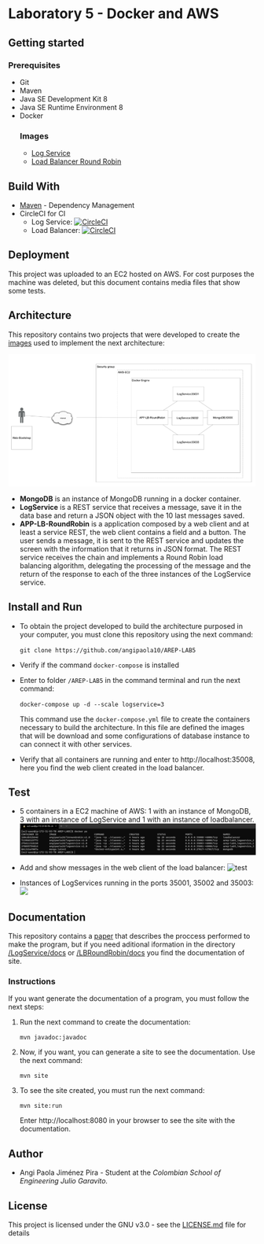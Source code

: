 # Laboratory 5 - Docker and AWS

## Getting started
### Prerequisites
* Git
* Maven
* Java SE Development Kit 8
* Java SE Runtime Environment 8
* Docker
    ### Images
    * [Log Service](https://hub.docker.com/repository/docker/angipaola10/logservice)
    * [Load Balancer Round Robin](https://hub.docker.com/repository/docker/angipaola10/lbroundrobin) 

## Build With
* [Maven](https://maven.apache.org/) - Dependency Management
* CircleCI for CI
    * Log Service:
        [![CircleCI](https://circleci.com/gh/angipaola10/AREPLAB5-LogService.svg?style=svg)](https://circleci.com/gh/angipaola10/AREPLAB5-LogService)
    * Load Balancer:
        [![CircleCI](https://circleci.com/gh/angipaola10/AREPLAB5-LBRoundRobin.svg?style=svg)](https://circleci.com/gh/angipaola10/AREPLAB5-LBRoundRobin)

## Deployment
This project was uploaded to an EC2 hosted on AWS. For cost purposes the machine was deleted, but this document contains media files that show some tests.

## Architecture 
This repository contains two projects that were developed to create the [images](#Images) used to implement the next architecture:

![Architecture](img/architecture.png)

* **MongoDB** is an instance of MongoDB running in a docker container.
* **LogService** is a REST service that receives a message, save it in the data base and return a JSON object with the 10 last messages saved.
* **APP-LB-RoundRobin** is a application composed by a web client and at least a service REST, the web client contains a field and a button. The user sends a message, it is sent to the REST service and updates the screen with the information that it returns in JSON format. The REST service receives the chain and implements a Round Robin load balancing algorithm, delegating the processing of the message and the return of the response to each of the three instances of the LogService service.

## Install and Run 
* To obtain the project developed to build the architecture purposed in your computer, you must clone this repository using the next command:

    `git clone https://github.com/angipaola10/AREP-LAB5`
    
* Verify if the command  `docker-compose` is installed

* Enter to folder `/AREP-LAB5` in the command terminal and run the next command:

    `docker-compose up -d --scale logservice=3`
    
    This command use the `docker-compose.yml` file to create the containers necessary to build the architecture. In this file are defined the images that will be download and some configurations of database instance to can connect it with other services.

* Verify that all containers are running and enter to http://localhost:35008, here you find the web client created in the load balancer.


## Test
* 5 containers in a EC2 machine of AWS: 1 with an instance of MongoDB, 3 with an instance of LogService and 1 with an instance of loadbalancer.
![Containers](img/containers.png)

* Add and show messages in the web client of the load balancer:
![test](https://media.giphy.com/media/XPefYipelYHk329EhC/giphy.gif)

* Instances of LogServices running in the ports 35001, 35002 and 35003:
![](https://media.giphy.com/media/L5aujdXKClCjhlpAX4/giphy.gif)

## Documentation
This repository contains a [paper](/Document.pdf) that describes the proccess performed to make the program, but if you need aditional iformation in the directory [/LogService/docs](/LogService/docs) or [/LBRoundRobin/docs](/LBRoundRobin/docs) you find the documentation of site. 

### Instructions 
If you want generate the documentation of a program, you must follow the next steps:
1. Run the next command to create the documentation:

       mvn javadoc:javadoc
       
2. Now, if you want, you can generate a site to see the documentation. Use the next command: 

       mvn site
       
3. To see the site created, you must run the next command:

       mvn site:run
       
    Enter http://localhost:8080 in your browser to see the site with the documentation.

## Author
* Angi Paola Jiménez Pira - Student at the *Colombian School of Engineering Julio Garavito.*

## License
This project is licensed under the GNU v3.0 - see the [LICENSE.md](LICENSE.md) file for details
